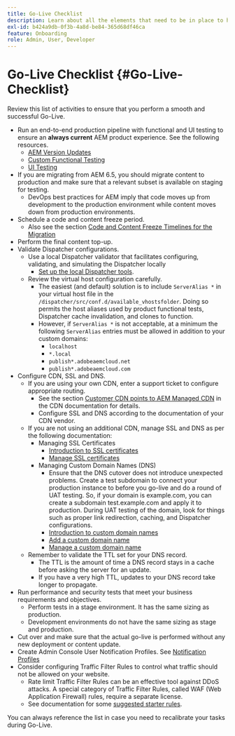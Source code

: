 ```yaml
---
title: Go-Live Checklist
description: Learn about all the elements that need to be in place to have a successful Go-Live with AEM as a Cloud Service.
exl-id: b424a9db-0f3b-4a8d-be84-365d68df46ca
feature: Onboarding
role: Admin, User, Developer
---
```

# Go-Live Checklist {#Go-Live-Checklist}

Review this list of activities to ensure that you perform a smooth and successful Go-Live.

* Run an end-to-end production pipeline with functional and UI testing to ensure an **always current** AEM product experience. See the following resources.
  * [AEM Version Updates](/help/implementing/deploying/aem-version-updates.md)
  * [Custom Functional Testing](/help/implementing/cloud-manager/functional-testing.md#custom-functional-testing)
  * [UI Testing](/help/implementing/cloud-manager/ui-testing.md)
* If you are migrating from AEM 6.5, you should migrate content to production and make sure that a relevant subset is available on staging for testing.
  * DevOps best practices for AEM imply that code moves up from development to the production environment while content moves down from production environments.
* Schedule a code and content freeze period.
  * Also see the section [Code and Content Freeze Timelines for the Migration](#code-content-freeze)
* Perform the final content top-up.
* Validate Dispatcher configurations.
  * Use a local Dispatcher validator that facilitates configuring, validating, and simulating the Dispatcher locally
    * [Set up the local Dispatcher tools](https://experienceleague.adobe.com/en/docs/experience-manager-learn/cloud-service/local-development-environment-set-up/dispatcher-tools#prerequisites).
  * Review the virtual host configuration carefully.
    * The easiest (and default) solution is to include `ServerAlias *` in your virtual host file in the `/dispatcher/src/conf.d/available_vhostsfolder`. Doing so permits the host aliases used by product functional tests, Dispatcher cache invalidation, and clones to function.
    * However, if `ServerAlias *` is not acceptable, at a minimum the following `ServerAlias` entries must be allowed in addition to your custom domains:
      * `localhost`
      * `*.local`
      * `publish*.adobeaemcloud.net`
      * `publish*.adobeaemcloud.com`
* Configure CDN, SSL and DNS.
  * If you are using your own CDN, enter a support ticket to configure appropriate routing.
    * See the section [Customer CDN points to AEM Managed CDN](/help/implementing/dispatcher/cdn.md#point-to-point-cdn) in the CDN documentation for details.
    * Configure SSL and DNS according to the documentation of your CDN vendor.
  * If you are not using an additional CDN, manage SSL and DNS as per the following documentation:
    * Managing SSL Certificates
      * [Introduction to SSL certificates](/help/implementing/cloud-manager/managing-ssl-certifications/introduction-to-ssl-certificates.md)
      * [Manage SSL certificates](/help/implementing/cloud-manager/managing-ssl-certifications/managing-certificates.md)
    * Managing Custom Domain Names (DNS)
      * Ensure that the DNS cutover does not introduce unexpected problems. Create a test subdomain to connect your production instance to before you go-live and do a round of UAT testing. So, if your domain is example.com, you can create a subdomain test.example.com and apply it to production. During UAT testing of the domain, look for things such as proper link redirection, caching, and Dispatcher configurations. 
      * [Introduction to custom domain names](/help/implementing/cloud-manager/custom-domain-names/introduction.md)
      * [Add a custom domain name](/help/implementing/cloud-manager/custom-domain-names/add-custom-domain-name.md)
      * [Manage a custom domain name](/help/implementing/cloud-manager/custom-domain-names/managing-custom-domain-names.md)
  * Remember to validate the TTL set for your DNS record.
    * The TTL is the amount of time a DNS record stays in a cache before asking the server for an update.
    * If you have a very high TTL, updates to your DNS record take longer to propagate. 
* Run performance and security tests that meet your business requirements and objectives.
    * Perform tests in a stage environment.  It has the same sizing as production. 
    * Development environments do not have the same sizing as stage and production. 
* Cut over and make sure that the actual go-live is performed without any new deployment or content update.
* Create Admin Console User Notification Profiles. See [Notification Profiles](/help/journey-onboarding/notification-profiles.md)
* Consider configuring Traffic Filter Rules to control what traffic should not be allowed on your website.
  * Rate limit Traffic Filter Rules can be an effective tool against DDoS attacks. A special category of Traffic Filter Rules, called WAF (Web Application Firewall) rules, require a separate license.
  * See documentation for some [suggested starter rules](/help/security/traffic-filter-rules-including-waf.md#recommended-starter-rules).
 
You can always reference the list in case you need to recalibrate your tasks during Go-Live.
